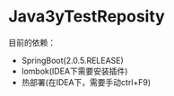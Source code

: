 # Java3yTestReposity


目前的依赖：

- SpringBoot(2.0.5.RELEASE)
- lombok(IDEA下需要安装插件)
- 热部署(在IDEA下，需要手动ctrl+F9)
